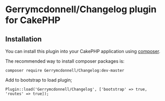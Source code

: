 # Gerrymcdonnell/Changelog plugin for CakePHP

## Installation

You can install this plugin into your CakePHP application using [composer](http://getcomposer.org).

The recommended way to install composer packages is:

```
composer require Gerrymcdonnell/Changelog:dev-master
```

Add to bootstrap to load plugin;

```
Plugin::load('Gerrymcdonnell/Changelog', ['bootstrap' => true, 'routes' => true]);
```
